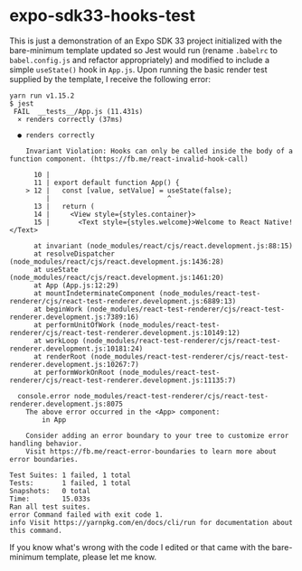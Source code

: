 # expo-sdk33-hooks-test

This is just a demonstration of an Expo SDK 33 project initialized with the bare-minimum template updated so Jest would run (rename `.babelrc` to `babel.config.js` and refactor appropriately) and modified to include a simple `useState()` hook in `App.js`. Upon running the basic render test supplied by the template, I receive the following error:

```
yarn run v1.15.2
$ jest
 FAIL  __tests__/App.js (11.431s)
  × renders correctly (37ms)

  ● renders correctly

    Invariant Violation: Hooks can only be called inside the body of a function component. (https://fb.me/react-invalid-hook-call)

      10 |
      11 | export default function App() {
    > 12 |   const [value, setValue] = useState(false);
         |                             ^
      13 |   return (
      14 |     <View style={styles.container}>
      15 |       <Text style={styles.welcome}>Welcome to React Native!</Text>

      at invariant (node_modules/react/cjs/react.development.js:88:15)
      at resolveDispatcher (node_modules/react/cjs/react.development.js:1436:28)
      at useState (node_modules/react/cjs/react.development.js:1461:20)
      at App (App.js:12:29)
      at mountIndeterminateComponent (node_modules/react-test-renderer/cjs/react-test-renderer.development.js:6889:13)
      at beginWork (node_modules/react-test-renderer/cjs/react-test-renderer.development.js:7389:16)
      at performUnitOfWork (node_modules/react-test-renderer/cjs/react-test-renderer.development.js:10149:12)
      at workLoop (node_modules/react-test-renderer/cjs/react-test-renderer.development.js:10181:24)
      at renderRoot (node_modules/react-test-renderer/cjs/react-test-renderer.development.js:10267:7)
      at performWorkOnRoot (node_modules/react-test-renderer/cjs/react-test-renderer.development.js:11135:7)

  console.error node_modules/react-test-renderer/cjs/react-test-renderer.development.js:8075
    The above error occurred in the <App> component:
        in App

    Consider adding an error boundary to your tree to customize error handling behavior.
    Visit https://fb.me/react-error-boundaries to learn more about error boundaries.

Test Suites: 1 failed, 1 total
Tests:       1 failed, 1 total
Snapshots:   0 total
Time:        15.033s
Ran all test suites.
error Command failed with exit code 1.
info Visit https://yarnpkg.com/en/docs/cli/run for documentation about this command.
```

If you know what's wrong with the code I edited or that came with the bare-minimum template, please let me know.
